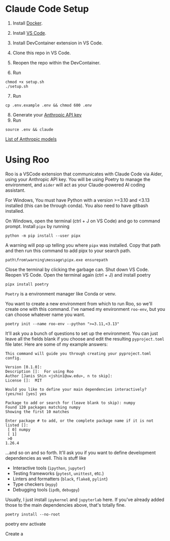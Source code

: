 # Claude Code Setup

1. Install [Docker](https://www.docker.com/products/docker-desktop/).
2. Install [VS Code](https://code.visualstudio.com/download).

3. Install DevContainer extension in VS Code.
4. Clone this repo in VS Code.
5. Reopen the repo within the DevContainer.
6. Run
```
chmod +x setup.sh
./setup.sh
```
7. Run
```
cp .env.example .env && chmod 600 .env
```
8. Generate your [Anthropic API key](https://console.anthropic.com/login?selectAccount=true&returnTo=%2Fsettings%2Fkeys%3F)
9. Run
```
source .env && claude
```




[List of Anthropic models](https://docs.anthropic.com/en/docs/about-claude/models/overview)





# Using Roo

Roo is a VSCode extension that communicates with Claude Code via Aider, using your Anthropic API key. You will be using Poetry to manage the environment, and `aider` will act as your Claude-powered AI coding assistant.

For Windows, 
You must have Python with a version >=3.10 and <3.13 installed (this can be through conda). 
You also need to have gitbash installed.  

On Windows, open the terminal (ctrl + J on VS Code) and go to command prompt. Install `pipx` by running 
```
python -m pip install --user pipx
```

A warning will pop up telling you where `pipx` was installed. 
Copy that path and then run this command to add pipx to your search path. 

```
path\from\warning\message\pipx.exe ensurepath
```
Close the terminal by clicking the garbage can. Shut down VS Code. 
Reopen VS Code. 
Open the terminal again (ctrl + J) and install poetry
```
pipx install poetry
```
`Poetry` is a environment manager like Conda or venv. 

You want to create a new environment from which to run Roo, so we'll create one with this command. I've named my environment `roo-env`, but you can choose whatever name you want. 
```
poetry init --name roo-env --python ">=3.11,<3.13"
```

It'll ask you a bunch of questions to set up the environment. You can just leave all the fields blank if you choose and edit the resulting `pyproject.toml` file later. Here are some of my example answers: 
```
This command will guide you through creating your pyproject.toml config.

Version [0.1.0]:
Description []:  For using Roo 
Author [Janis Shin <jshin1@uw.edu>, n to skip]:  
License []:  MIT

Would you like to define your main dependencies interactively? (yes/no) [yes] yes

Package to add or search for (leave blank to skip): numpy
Found 120 packages matching numpy
Showing the first 10 matches

Enter package # to add, or the complete package name if it is not listed []:
 [ 0] numpy
 [ 1]
 >0
1.26.4
```
...and so on and so forth. It'll ask you if you want to define development dependencies as well. This is stuff like 
- Interactive tools (`ipython`, `jupyter`)
- Testing frameworks (`pytest`, `unittest`, etc.)
- Linters and formatters (`black`, `flake8`, `pylint`)
- Type checkers (`mypy`)
- Debugging tools (`ipdb`, `debugpy`)

Usually, I just install `ipykernel` and `jupyterlab` here. If you've already added those to the main dependencies above, that's totally fine. 
```
poetry install --no-root
```
poetry env activate    

Create a 





